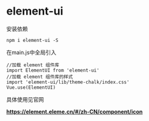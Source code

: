 # element-ui

安装依赖

```
npm i element-ui -S
```

在main.js中全局引入

```
//加载 element 组件库
import ElementUI from 'element-ui'
//加载 element 组件库的样式
import 'element-ui/lib/theme-chalk/index.css'
Vue.use(ElementUI)
```

具体使用见官网

**https://element.eleme.cn/#/zh-CN/component/icon**
